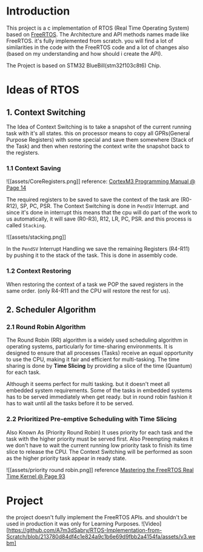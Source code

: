 
# Introduction

This project is a c implementation of RTOS (Real Time Operating System) based on [FreeRTOS](https://www.freertos.org/). The Architecture and API methods names made like FreeRTOS. it's fully implemented from scratch. you will find a lot of similarities in the code with the FreeRTOS code and a lot of changes also (based on my understanding and how should i create the API).

The Project is based on STM32 BlueBill(stm32f103c8t6) Chip.


# Ideas of RTOS

## 1. Context Switching

The Idea of Context Switching is to take a snapshot of the current running task with it's all states. this on processor means to copy all GPRs(General Purpose Registers) with some special and save them somewhere (Stack of the Task) and then when restoring the context write the snapshot back to the registers.

### 1.1 Context Saving

![[assets/CoreRegisters.png]]
reference: [CortexM3 Programming Manual @ Page 14](https://www.google.com/url?sa=t&source=web&rct=j&opi=89978449&url=https://www.st.com/resource/en/programming_manual/pm0056-stm32f10xxx20xxx21xxxl1xxxx-cortexm3-programming-manual-stmicroelectronics.pdf&ved=2ahUKEwiV44j9yIOJAxXQ9bsIHchnI8kQFnoECCIQAQ&usg=AOvVaw0BM1fJ-D5EHLBl8x8n6Nvo)

The required registers to be saved to save the context of the task are (R0-R12), SP, PC, PSR.
The Context Switching is done in `PendSV` Interrupt. and since it's done in interrupt this means that the cpu will do part of the work to us automatically, it will save (R0-R3), R12, LR, PC, PSR. and this process is called  `Stacking`.

![[assets/stacking.png]]

In the `PendSV` Interrupt Handling we save the remaining Registers (R4-R11) by pushing it to the stack of the task. This is done in assembly code.

### 1.2 Context Restoring
When restoring the context of a task we POP the saved registers in the same order. (only R4-R11 and the CPU will restore the rest for us).


## 2. Scheduler Algorithm

### 2.1 Round Robin Algorithm

The Round Robin (RR) algorithm is a widely used scheduling algorithm in operating systems, particularly for time-sharing environments. It is designed to ensure that all processes (Tasks) receive an equal opportunity to use the CPU, making it fair and efficient for multi-tasking. The time sharing is done by **Time Slicing** by providing a slice of the time (Quantum) for each task.

Although it seems perfect for multi tasking. but it doesn't meet all embedded system requirements. Some of the tasks in embedded systems has to be served immediately when get ready. but in round robin fashion it has to wait until all the tasks before it to be served. 

### 2.2 Prioritized Pre-emptive Scheduling with Time Slicing

Also Known As (Priority Round Robin)
It uses priority for each task and the task with the higher priority must be served first. Also Preempting makes it we don't have to wait the current running low priority task to finish its time slice to release the CPU. The Context Switching will be performed as soon as the higher priority task appear in ready state.

![[assets/priority round robin.png]]
reference [Mastering the FreeRTOS Real Time Kernel @ Page 93](https://www.google.com/url?sa=t&source=web&rct=j&opi=89978449&url=https://www.freertos.org/media/2018/161204_Mastering_the_FreeRTOS_Real_Time_Kernel-A_Hands-On_Tutorial_Guide.pdf&ved=2ahUKEwinmIrM04OJAxWoTKQEHcA1EZUQFnoECBYQAQ&usg=AOvVaw1MS5-TOFoSISa1k5GrZStM)


# Project
the project doesn't fully implement the FreeRTOS APIs. and shouldn't be used in production it was only for Learning Purposes.
![Video][https://github.com/A7m3dSabry/RTOS-Implementation-from-Scratch/blob/213780d84df4c1e824a9c1b6e69d9fbb2a4154fa/assets/v3.webm]

